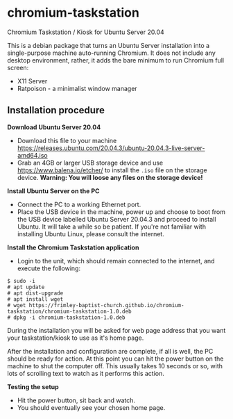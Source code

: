 # chromium-taskstation
Chromium Taskstation / Kiosk for Ubuntu Server 20.04

This is a debian package that turns an Ubuntu Server installation into a single-purpose machine auto-running Chromium. It does not include any desktop environment, rather, it adds the bare minimum to run Chromium full screen:

* X11 Server
* Ratpoison -  a minimalist window manager

## Installation procedure

**Download Ubuntu Server 20.04**

* Download this file to your machine https://releases.ubuntu.com/20.04.3/ubuntu-20.04.3-live-server-amd64.iso
* Grab an 4GB or larger USB storage device and use https://www.balena.io/etcher/ to install the `.iso` file on the storage device. **Warning: You will loose any files on the storage device!**

**Install Ubuntu Server on the PC**

* Connect the PC to a working Ethernet port.
* Place the USB device in the machine, power up and choose to boot from the USB device labelled Ubuntu Server 20.04.3 and proceed to install Ubuntu. It will take a while so be patient. If you're not familiar with installing Ubuntu Linux, please consult the internet.

**Install the Chromium Taskstation application**

* Login to the unit, which should remain connected to the internet, and execute the following:
```
$ sudo -i
# apt update
# apt dist-upgrade
# apt install wget
# wget https://frimley-baptist-church.github.io/chromium-taskstation/chromium-taskstation-1.0.deb
# dpkg -i chromium-taskstation-1.0.deb
```

During the installation you will be asked for web page address that you want your taskstation/kiosk to use as it's home page.

After the installation and configuration are complete, if all is well, the PC should be ready for action. At this point you can hit the power button on the machine to shut the computer off. This usually takes 10 seconds or so, with lots of scrolling text to watch as it performs this action.

**Testing the setup**

* Hit the power button, sit back and watch.
* You should eventually see your chosen home page.
